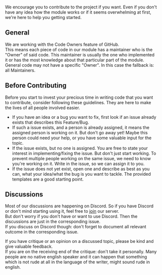 
We encourage you to contribute to the project if you want. Even if you don't have any idea how the module works or if it seems overwhelming at first, we're here to help you getting started.

## General
We are working with the Code Owners feature of GitHub.  
This means each piece of code in our module has a maintainer who is the "Owner" of said code. This maintainer is usually the one who implemented it or has the most knowledge about that particular part of the module.  
General code may not have a specific "Owner". In this case the fallback is: all Maintainers.  


## Before Contributing
Before you start to invest your precious time in writing code that you want to contribute, consider following these guidelines. They are here to make the lives of all people involved easier.

- If you have an idea or a bug you want to fix, first look if an issue already exists that describes this Feature/Bug.  
- If such a issue exists, and a person is already assigned, it means the assigned person is working on it. But don't go away yet! Maybe this person could need your help, or you have some valuable input for the topic.  
- If the issue exists, but no one is assigned. You are free to state your interest in implementing/fixing the issue. But don't just start working. To prevent multiple people working on the same issue, we need to know you're working on it. Write in the issue, so we can assign it to you.
- If the issue does not yet exist, open one and describe as best as you can, what your idea/what the bug is you want to tackle. The provided templates are a good starting point.


## Discussions
Most of our discussions are happening on Discord. So if you have Discord or don't mind starting using it, feel free to [join](https://discord.gg/qSU2EQs) our server.  
But don't worry if you don't have or want to use Discord. Then the discussions are just in the corresponding issue.  
If you discuss on Discord though: don't forget to document all relevant outcome in the corresponding issue.  

If you have critique or an opinion on a discussed topic, please be kind and give valuable feedback.  
If you are on the receiving end of the critique: don't take it personally. Many people are no native english speaker and it can happen that something which is not rude at all in the language of the writer, might sound rude in english.

